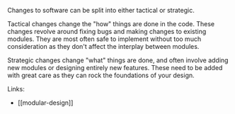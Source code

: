 Changes to software can be split into either tactical or strategic.

Tactical changes change the "how" things are done in the code. These changes revolve around fixing bugs and making changes to existing modules. They are most often safe to implement without too much consideration as they don't affect the interplay between modules.

Strategic changes change "what" things are done, and often involve adding new modules or designing entirely new features. These need to be added with great care as they can rock the foundations of your design.

Links:

- [[modular-design]]
